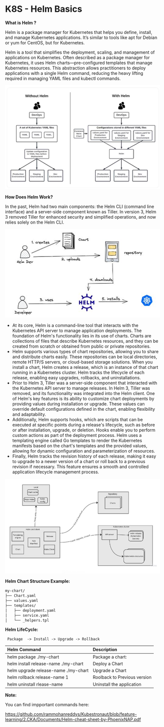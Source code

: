 # K8S - Helm Basics

**What is Helm ?**

Helm is a package manager for Kubernetes that helps you define, install, and manage Kubernetes applications. It’s similar to tools like apt for Debian or yum for CentOS, but for Kubernetes.

Helm is a tool that simplifies the deployment, scaling, and management of applications on Kubernetes. Often described as a package manager for Kubernetes, it uses Helm charts—pre-configured templates that manage Kubernetes resources. 
This abstraction allows practitioners to deploy applications with a single Helm command, reducing the heavy lifting required in managing YAML files and kubectl commands.

<p align="center">
  <img src="images/k8s-125.JPG" alt="Description of my awesome image" width="600">
</p>

**How Does Helm Work?**

In the past, Helm had two main components: the Helm CLI (command line interface) and a server-side component known as Tiller. In version 3, Helm 3 removed Tiller for enhanced security and simplified operations, and now relies solely on the Helm CLI.

<p align="center">
  <img src="images/k8s-126.JPG" alt="Description of my awesome image" width="600">
</p>

* At its core, Helm is a command-line tool that interacts with the Kubernetes API server to manage application deployments. The foundation of Helm's functionality lies in its use of charts. Charts are collections of files that describe Kubernetes resources, and they can be created from scratch or obtained from public or private repositories.
* Helm supports various types of chart repositories, allowing you to share and distribute charts easily. These repositories can be local directories, remote HTTP/S servers, or cloud-based storage solutions. When you install a chart, Helm creates a release, which is an instance of that chart running in a Kubernetes cluster. Helm tracks the lifecycle of each release, enabling easy upgrades, rollbacks, and uninstallations.
* Prior to Helm 3, Tiller was a server-side component that interacted with the Kubernetes API server to manage releases. In Helm 3, Tiller was removed, and its functionality was integrated into the Helm client. One of Helm's key features is its ability to customize chart deployments by providing values during installation or upgrade. These values can override default configurations defined in the chart, enabling flexibility and adaptability.
* Additionally, Helm supports hooks, which are scripts that can be executed at specific points during a release's lifecycle, such as before or after installation, upgrade, or deletion. Hooks enable you to perform custom actions as part of the deployment process. Helm uses a templating engine called Go templates to render the Kubernetes manifests based on the chart's templates and the provided values, allowing for dynamic configuration and parameterization of resources.
* Finally, Helm tracks the revision history of each release, making it easy to upgrade to a newer version of a chart or roll back to a previous revision if necessary. This feature ensures a smooth and controlled application lifecycle management process.

<p align="center">
  <img src="images/k8s-127.JPG" alt="Description of my awesome image" width="600">
</p>

**Helm Chart Structure Example:**
```
my-chart/
├── Chart.yaml
├── values.yaml
├── templates/
│   ├── deployment.yaml
│   ├── service.yaml
│   └── _helpers.tpl
```

**Helm LifeCycle:**

```
 Package  -> Install -> Upgrade -> Rollback 
```

|Helm Command                      | Description |
|:---------------------------------|:------------|
|helm package ./my-chart| Package a chart:|
|helm install release-name ./my-chart| Deploy a Chart|
|helm upgrade release-name ./my-chart| Upgrade a Chart|
|helm rollback release-name 1 | Roolback to Previous version|
|helm uninstall rlease-name   | Uninstall the application|

**Note:** 

You can find impportant commands here: 

https://github.com/rammohanreddys/Kubestronaut/blob/feature-learning/2.CKA/Documents/Helm-cheat-sheet-by-PhoenixNAP.pdf

